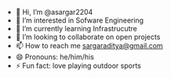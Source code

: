 - 👋 Hi, I’m @asargar2204
- 👀 I’m interested in Sofware Engineering
- 🌱 I’m currently learning Infrastrucutre
- 💞️ I’m looking to collaborate on open projects
- 📫 How to reach me sargaraditya@gmail.com
- 😄 Pronouns: he/him/his
- ⚡ Fun fact: love playing outdoor sports

<!---
asargar2204/asargar2204 is a ✨ special ✨ repository because its `README.md` (this file) appears on your GitHub profile.
You can click the Preview link to take a look at your changes.
--->

